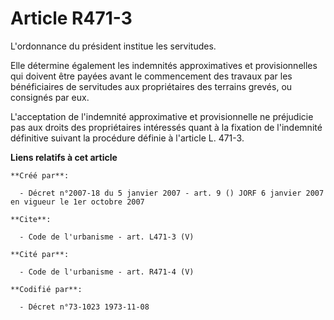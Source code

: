 # Article R471-3

L'ordonnance du président institue les servitudes. 

Elle détermine également les indemnités approximatives et provisionnelles qui doivent être payées avant le commencement des
travaux par les bénéficiaires de servitudes aux propriétaires des terrains grevés, ou consignés par eux. 

L'acceptation de l'indemnité approximative et provisionnelle ne préjudicie pas aux droits des propriétaires intéressés quant
à la fixation de l'indemnité définitive suivant la procédure définie à l'article L. 471-3.

**Liens relatifs à cet article**

	**Créé par**:

	  - Décret n°2007-18 du 5 janvier 2007 - art. 9 () JORF 6 janvier 2007 en vigueur le 1er octobre 2007

	**Cite**:

	  - Code de l'urbanisme - art. L471-3 (V)

	**Cité par**:

	  - Code de l'urbanisme - art. R471-4 (V)

	**Codifié par**:

	  - Décret n°73-1023 1973-11-08
